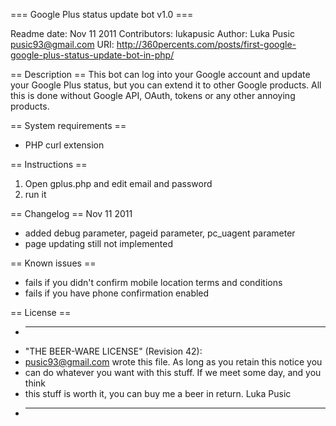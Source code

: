 === Google Plus status update bot v1.0 ===

Readme date: Nov 11 2011
Contributors: lukapusic
Author: Luka Pusic <pusic93@gmail.com>
URI: http://360percents.com/posts/first-google-google-plus-status-update-bot-in-php/

== Description ==
This bot can log into your Google account and update your Google Plus status,
but you can extend it to other Google products. All this is done without Google API,
OAuth, tokens or any other annoying products.


== System requirements ==
* PHP curl extension

== Instructions ==
1. Open gplus.php and edit email and password
2. run it

== Changelog ==
Nov 11 2011
* added debug parameter, pageid parameter, pc_uagent parameter
* page updating still not implemented

== Known issues ==
* fails if you didn't confirm mobile location terms and conditions
* fails if you have phone confirmation enabled

== License ==
* ----------------------------------------------------------------------------
* "THE BEER-WARE LICENSE" (Revision 42):
* <pusic93@gmail.com> wrote this file. As long as you retain this notice you
* can do whatever you want with this stuff. If we meet some day, and you think
* this stuff is worth it, you can buy me a beer in return. Luka Pusic
* ----------------------------------------------------------------------------
